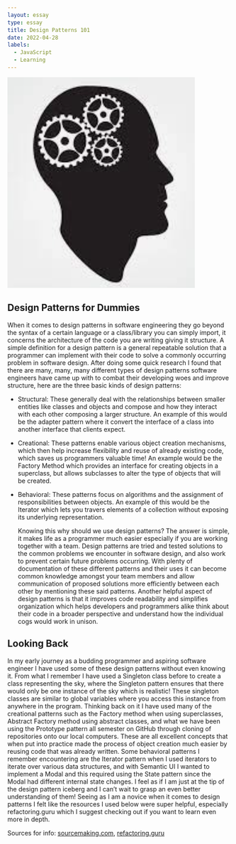 ```yaml
---
layout: essay
type: essay
title: Design Patterns 101
date: 2022-04-28
labels:
  - JavaScript
  - Learning
---
```


<img class="ui medium right floated rounded image" src="/images/cogs.png">

<h2> Design Patterns for Dummies </h2>

  When it comes to design patterns in software engineering they go beyond the syntax of a certain language or a class/library you can simply import, it concerns the architecture of the code you are writing giving it structure. A simple definition for a design pattern is a general repeatable solution that a programmer can implement with their code to solve a commonly occurring problem in software design. After doing some quick research I found that there are many, many, many different types of design patterns software engineers have came up with to combat their developing woes and improve structure, here are the three basic kinds of design patterns:
  * Structural: These generally deal with the relationships between smaller entities like classes and objects and compose and how they interact with each other composing a larger structure. An example of this would be the adapter pattern where it convert the interface of a class into another interface that clients expect.
  * Creational: These patterns enable various object creation mechanisms, which then help increase flexibility and reuse of already existing code, which saves us programmers valuable time! An example would be the Factory Method which provides an interface for creating objects in a superclass, but allows subclasses to alter the type of objects that will be created. 
  * Behavioral: These patterns focus on algorithms and the assignment of responsibilities between objects. An example of this would be the Iterator which lets you travers elements of a collection without exposing its underlying representation.

  	Knowing this why should we use design patterns? The answer is simple, it makes life as a programmer much easier especially if you are working together with a team. Design patterns are tried and tested solutions to the common problems we encounter in software design, and also work to prevent certain future problems occurring. With plenty of documentation of these different patterns and their uses it can become common knowledge amongst your team members and allow communication of proposed solutions more efficiently between each other by mentioning these said patterns. Another helpful aspect of design patterns is that it improves code readability and simplifies organization which helps developers and programmers alike think about their code in a broader perspective and understand how the individual cogs would work in unison.

<h2> Looking Back </h2>

  In my early journey as a budding programmer and aspiring software engineer I have used some of these design patterns without even knowing it. From what I remember I have used a Singleton class before to create a class representing the sky, where the Singleton pattern ensures that there would only be one instance of the sky which is realistic! These singleton classes are similar to global variables where you access this instance from anywhere in the program. Thinking back on it I have used many of the creational patterns such as the Factory method when using superclasses, Abstract Factory method using abstract classes, and what we have been using the Prototype pattern all semester on GitHub through cloning of repositories onto our local computers. These are all excellent concepts that when put into practice made the process of object creation much easier by reusing code that was already written. Some behavioral patterns I remember encountering are the Iterator pattern when I used iterators to iterate over various data structures, and with Semantic UI I wanted to implement a Modal and this required using the State pattern since the Modal had different internal state changes. I feel as if I am just at the tip of the design pattern iceberg and I can’t wait to grasp an even better understanding of them! Seeing as I am a novice when it comes to design patterns I felt like the resources I used below were super helpful, especially refactoring.guru which I suggest checking out if you want to learn even more in depth.
  
  
Sources for info: [sourcemaking.com]("https://sourcemaking.com/design_patterns"), [refactoring.guru]("https://refactoring.guru/design-patterns")

 
